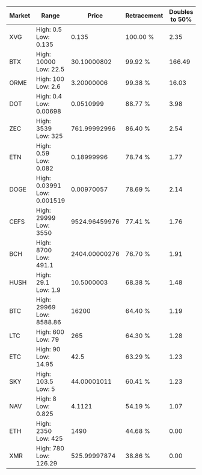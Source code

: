 | Market | Range | Price| Retracement | Doubles to 50% |
| --- | --- | --- | --- | --- |
| XVG | High: 0.5<br />Low: 0.135 | 0.135 | 100.00 % | 2.35 |
| BTX | High: 10000<br />Low: 22.5 | 30.10000802 | 99.92 % | 166.49 |
| ORME | High: 100<br />Low: 2.6 | 3.20000006 | 99.38 % | 16.03 |
| DOT | High: 0.4<br />Low: 0.00698 | 0.0510999 | 88.77 % | 3.98 |
| ZEC | High: 3539<br />Low: 325 | 761.99992996 | 86.40 % | 2.54 |
| ETN | High: 0.59<br />Low: 0.082 | 0.18999996 | 78.74 % | 1.77 |
| DOGE | High: 0.03991<br />Low: 0.001519 | 0.00970057 | 78.69 % | 2.14 |
| CEFS | High: 29999<br />Low: 3550 | 9524.96459976 | 77.41 % | 1.76 |
| BCH | High: 8700<br />Low: 491.1 | 2404.00000276 | 76.70 % | 1.91 |
| HUSH | High: 29.1<br />Low: 1.9 | 10.5000003 | 68.38 % | 1.48 |
| BTC | High: 29969<br />Low: 8588.86 | 16200 | 64.40 % | 1.19 |
| LTC | High: 600<br />Low: 79 | 265 | 64.30 % | 1.28 |
| ETC | High: 90<br />Low: 14.95 | 42.5 | 63.29 % | 1.23 |
| SKY | High: 103.5<br />Low: 5 | 44.00001011 | 60.41 % | 1.23 |
| NAV | High: 8<br />Low: 0.825 | 4.1121 | 54.19 % | 1.07 |
| ETH | High: 2350<br />Low: 425 | 1490 | 44.68 % | 0.00 |
| XMR | High: 780<br />Low: 126.29 | 525.99997874 | 38.86 % | 0.00 |
